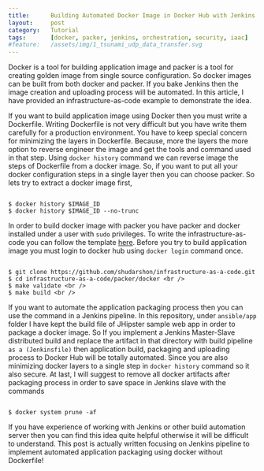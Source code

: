 ```yaml
---
title:      Building Automated Docker Image in Docker Hub with Jenkins and Packer
layout:     post
category:   Tutorial
tags: 	    [docker, packer, jenkins, orchestration, security, iaac]
#feature:   /assets/img/1_tsunami_udp_data_transfer.svg
---
```

Docker is a tool for building application image and packer is a tool for creating golden image from single source configuration. So docker images can be built from both docker and packer. If you bake Jenkins then the image creation and uploading process will be automated. In this article, I have provided an infrastructure-as-code example to demonstrate the idea.

<!--more-->

If you want to build application image using Docker then you must write a Dockerfile. Writing Dockerfile is not very difficult but you have write them carefully for a production environment. You have to keep special concern for minimizing the layers in Dockerfile. Because, more the layers the more option to reverse engineer the image and get the tools and command used in that step. Using `docker history` command we can reverse image the steps of Dockerfile from a docker image. So, if you want to put all your docker configuration steps in a single layer then you can choose packer. So lets try to extract a docker image first,

```shell

$ docker history $IMAGE_ID  
$ docker history $IMAGE_ID --no-trunc
```

In order to build docker image with packer you have packer and docker installed under a user with `sudo` privileges. To write the infrastructure-as-code you can follow the template [here](https://github.com/shudarshon/infrastructure-as-a-code/tree/master/packer/docker). Before you try to build application image you must login to docker hub using `docker login` command once.

```shell

$ git clone https://github.com/shudarshon/infrastructure-as-a-code.git
$ cd infrastructure-as-a-code/packer/docker <br />
$ make validate <br />
$ make build <br />
```

If you want to automate the application packaging process then you can use the command in a Jenkins pipeline. In this repository, under `ansible/app` folder I have kept the build file of JHipster sample web app in order to package a docker image. So If you implement a Jenkins Master-Slave distributed build and replace the artifact in that directory with build pipeline `as a (Jenkinsfile)` then application build, packaging and uploading process to Docker Hub will be totally automated. Since you are also minimizing docker layers to a single step in `docker history` command so it also secure. At last, I will suggest to remove all docker artifacts after packaging process in order to save space in Jenkins slave with the commands

```shell

$ docker system prune -af
```

If you have experience of working with Jenkins or other build automation server then you can find this idea quite helpful otherwise it will be difficult to understand. This post is actually written focusing on Jenkins pipeline to implement automated application packaging using docker without Dockerfile!
